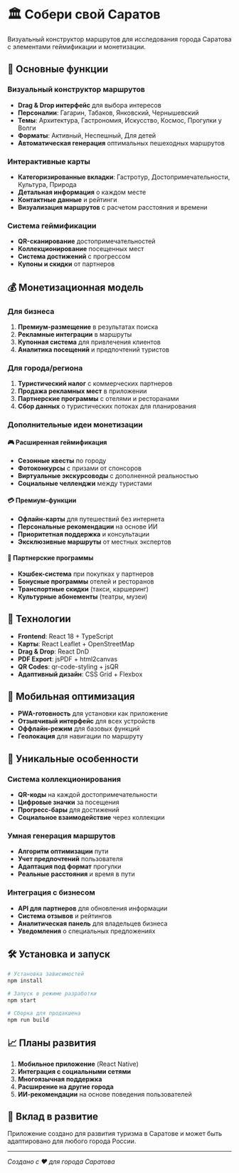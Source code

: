 # 🏛️ Собери свой Саратов

Визуальный конструктор маршрутов для исследования города Саратова с элементами геймификации и монетизации.

## 🎯 Основные функции

### Визуальный конструктор маршрутов
- **Drag & Drop интерфейс** для выбора интересов
- **Персоналии**: Гагарин, Табаков, Янковский, Чернышевский
- **Темы**: Архитектура, Гастрономия, Искусство, Космос, Прогулки у Волги
- **Форматы**: Активный, Неспешный, Для детей
- **Автоматическая генерация** оптимальных пешеходных маршрутов

### Интерактивные карты
- **Категоризированные вкладки**: Гастротур, Достопримечательности, Культура, Природа
- **Детальная информация** о каждом месте
- **Контактные данные** и рейтинги
- **Визуализация маршрутов** с расчетом расстояния и времени

### Система геймификации
- **QR-сканирование** достопримечательностей
- **Коллекционирование** посещенных мест
- **Система достижений** с прогрессом
- **Купоны и скидки** от партнеров

## 💰 Монетизационная модель

### Для бизнеса
1. **Премиум-размещение** в результатах поиска
2. **Рекламные интеграции** в маршруты
3. **Купонная система** для привлечения клиентов
4. **Аналитика посещений** и предпочтений туристов

### Для города/региона
1. **Туристический налог** с коммерческих партнеров
2. **Продажа рекламных мест** в приложении
3. **Партнерские программы** с отелями и ресторанами
4. **Сбор данных** о туристических потоках для планирования

### Дополнительные идеи монетизации

#### 🎮 Расширенная геймификация
- **Сезонные квесты** по городу
- **Фотоконкурсы** с призами от спонсоров
- **Виртуальные экскурсоводы** с дополненной реальностью
- **Социальные челленджи** между туристами

#### 💳 Премиум-функции
- **Офлайн-карты** для путешествий без интернета
- **Персональные рекомендации** на основе ИИ
- **Приоритетная поддержка** и консультации
- **Эксклюзивные маршруты** от местных экспертов

#### 🤝 Партнерские программы
- **Кэшбек-система** при покупках у партнеров
- **Бонусные программы** отелей и ресторанов
- **Транспортные скидки** (такси, каршеринг)
- **Культурные абонементы** (театры, музеи)

## 🚀 Технологии

- **Frontend**: React 18 + TypeScript
- **Карты**: React Leaflet + OpenStreetMap
- **Drag & Drop**: React DnD
- **PDF Export**: jsPDF + html2canvas
- **QR Codes**: qr-code-styling + jsQR
- **Адаптивный дизайн**: CSS Grid + Flexbox

## 📱 Мобильная оптимизация

- **PWA-готовность** для установки как приложение
- **Отзывчивый интерфейс** для всех устройств
- **Оффлайн-режим** для базовых функций
- **Геолокация** для навигации по маршруту

## 🎨 Уникальные особенности

### Система коллекционирования
- **QR-коды** на каждой достопримечательности
- **Цифровые значки** за посещения
- **Прогресс-бары** для достижений
- **Социальное взаимодействие** через коллекции

### Умная генерация маршрутов
- **Алгоритм оптимизации** пути
- **Учет предпочтений** пользователя
- **Адаптация под формат** прогулки
- **Реальные расстояния** и время в пути

### Интеграция с бизнесом
- **API для партнеров** для обновления информации
- **Система отзывов** и рейтингов
- **Аналитическая панель** для владельцев бизнеса
- **Уведомления** о специальных предложениях

## 🛠️ Установка и запуск

```bash
# Установка зависимостей
npm install

# Запуск в режиме разработки
npm start

# Сборка для продакшена
npm run build
```

## 📈 Планы развития

1. **Мобильное приложение** (React Native)
2. **Интеграция с социальными сетями**
3. **Многоязычная поддержка**
4. **Расширение на другие города**
5. **ИИ-рекомендации** на основе поведения пользователей

## 🤝 Вклад в развитие

Приложение создано для развития туризма в Саратове и может быть адаптировано для любого города России.

---

*Создано с ❤️ для города Саратова*
